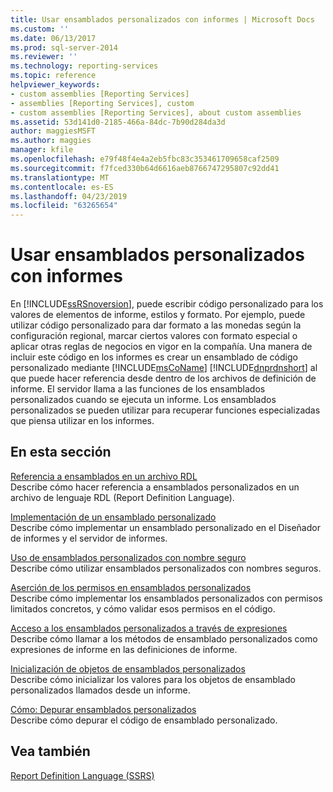 ```yaml
---
title: Usar ensamblados personalizados con informes | Microsoft Docs
ms.custom: ''
ms.date: 06/13/2017
ms.prod: sql-server-2014
ms.reviewer: ''
ms.technology: reporting-services
ms.topic: reference
helpviewer_keywords:
- custom assemblies [Reporting Services]
- assemblies [Reporting Services], custom
- custom assemblies [Reporting Services], about custom assemblies
ms.assetid: 53d141d0-2185-466a-84dc-7b90d284da3d
author: maggiesMSFT
ms.author: maggies
manager: kfile
ms.openlocfilehash: e79f48f4e4a2eb5fbc83c353461709658caf2509
ms.sourcegitcommit: f7fced330b64d6616aeb8766747295807c92dd41
ms.translationtype: MT
ms.contentlocale: es-ES
ms.lasthandoff: 04/23/2019
ms.locfileid: "63265654"
---
```

# <a name="using-custom-assemblies-with-reports"></a>Usar ensamblados personalizados con informes
  En [!INCLUDE[ssRSnoversion](../../includes/ssrsnoversion-md.md)], puede escribir código personalizado para los valores de elementos de informe, estilos y formato. Por ejemplo, puede utilizar código personalizado para dar formato a las monedas según la configuración regional, marcar ciertos valores con formato especial o aplicar otras reglas de negocios en vigor en la compañía. Una manera de incluir este código en los informes es crear un ensamblado de código personalizado mediante [!INCLUDE[msCoName](../../includes/msconame-md.md)] [!INCLUDE[dnprdnshort](../../includes/dnprdnshort-md.md)] al que puede hacer referencia desde dentro de los archivos de definición de informe. El servidor llama a las funciones de los ensamblados personalizados cuando se ejecuta un informe. Los ensamblados personalizados se pueden utilizar para recuperar funciones especializadas que piensa utilizar en los informes.  
  
## <a name="in-this-section"></a>En esta sección  
 [Referencia a ensamblados en un archivo RDL](referencing-assemblies-in-an-rdl-file.md)  
 Describe cómo hacer referencia a ensamblados personalizados en un archivo de lenguaje RDL (Report Definition Language).  
  
 [Implementación de un ensamblado personalizado](deploying-a-custom-assembly.md)  
 Describe cómo implementar un ensamblado personalizado en el Diseñador de informes y el servidor de informes.  
  
 [Uso de ensamblados personalizados con nombre seguro](using-strong-named-custom-assemblies.md)  
 Describe cómo utilizar ensamblados personalizados con nombres seguros.  
  
 [Aserción de los permisos en ensamblados personalizados](asserting-permissions-in-custom-assemblies.md)  
 Describe cómo implementar los ensamblados personalizados con permisos limitados  concretos, y cómo validar esos permisos en el código.  
  
 [Acceso a los ensamblados personalizados a través de expresiones](accessing-custom-assemblies-through-expressions.md)  
 Describe cómo llamar a los métodos de ensamblado personalizados como expresiones de informe en las definiciones de informe.  
  
 [Inicialización de objetos de ensamblados personalizados](initializing-custom-assembly-objects.md)  
 Describe cómo inicializar los valores para los objetos de ensamblado personalizados llamados desde un informe.  
  
 [Cómo: Depurar ensamblados personalizados](how-to-debug-custom-assemblies.md)  
 Describe cómo depurar el código de ensamblado personalizado.  
  
## <a name="see-also"></a>Vea también  
 [Report Definition Language &#40;SSRS&#41;](../reports/report-definition-language-ssrs.md)  
  
  
